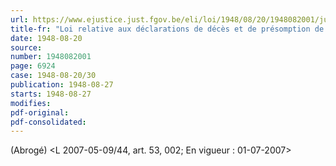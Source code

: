```yaml
---
url: https://www.ejustice.just.fgov.be/eli/loi/1948/08/20/1948082001/justel
title-fr: "Loi relative aux déclarations de décès et de présomption de décès et à la transcription et la rectification administrative de certains actes de décès."
date: 1948-08-20
source:
number: 1948082001
page: 6924
case: 1948-08-20/30
publication: 1948-08-27
starts: 1948-08-27
modifies:
pdf-original:
pdf-consolidated:
---
```


(Abrogé) <L 2007-05-09/44, art. 53, 002;  En vigueur :  01-07-2007>
